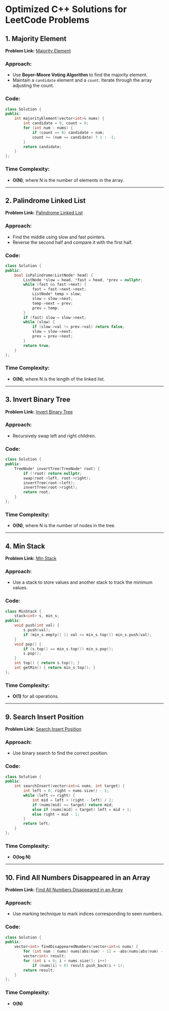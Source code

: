 # Optimized C++ Solutions for LeetCode Problems

## 1. Majority Element
**Problem Link:** [Majority Element](https://leetcode.com/problems/majority-element)

### Approach:
- Use **Boyer-Moore Voting Algorithm** to find the majority element.
- Maintain a `candidate` element and a `count`. Iterate through the array adjusting the count.

### Code:
```cpp
class Solution {
public:
    int majorityElement(vector<int>& nums) {
        int candidate = 0, count = 0;
        for (int num : nums) {
            if (count == 0) candidate = num;
            count += (num == candidate) ? 1 : -1;
        }
        return candidate;
    }
};
```

### Time Complexity:
- **O(N)**, where N is the number of elements in the array.

---

## 2. Palindrome Linked List
**Problem Link:** [Palindrome Linked List](https://leetcode.com/problems/palindrome-linked-list)

### Approach:
- Find the middle using slow and fast pointers.
- Reverse the second half and compare it with the first half.

### Code:
```cpp
class Solution {
public:
    bool isPalindrome(ListNode* head) {
        ListNode *slow = head, *fast = head, *prev = nullptr;
        while (fast && fast->next) {
            fast = fast->next->next;
            ListNode* temp = slow;
            slow = slow->next;
            temp->next = prev;
            prev = temp;
        }
        if (fast) slow = slow->next;
        while (slow) {
            if (slow->val != prev->val) return false;
            slow = slow->next;
            prev = prev->next;
        }
        return true;
    }
};
```

### Time Complexity:
- **O(N)**, where N is the length of the linked list.

---

## 3. Invert Binary Tree
**Problem Link:** [Invert Binary Tree](https://leetcode.com/problems/invert-binary-tree)

### Approach:
- Recursively swap left and right children.

### Code:
```cpp
class Solution {
public:
    TreeNode* invertTree(TreeNode* root) {
        if (!root) return nullptr;
        swap(root->left, root->right);
        invertTree(root->left);
        invertTree(root->right);
        return root;
    }
};
```

### Time Complexity:
- **O(N)**, where N is the number of nodes in the tree.

---

## 4. Min Stack
**Problem Link:** [Min Stack](https://leetcode.com/problems/min-stack)

### Approach:
- Use a stack to store values and another stack to track the minimum values.

### Code:
```cpp
class MinStack {
    stack<int> s, min_s;
public:
    void push(int val) {
        s.push(val);
        if (min_s.empty() || val <= min_s.top()) min_s.push(val);
    }
    void pop() {
        if (s.top() == min_s.top()) min_s.pop();
        s.pop();
    }
    int top() { return s.top(); }
    int getMin() { return min_s.top(); }
};
```

### Time Complexity:
- **O(1)** for all operations.

---

## 9. Search Insert Position
**Problem Link:** [Search Insert Position](https://leetcode.com/problems/search-insert-position)

### Approach:
- Use binary search to find the correct position.

### Code:
```cpp
class Solution {
public:
    int searchInsert(vector<int>& nums, int target) {
        int left = 0, right = nums.size() - 1;
        while (left <= right) {
            int mid = left + (right - left) / 2;
            if (nums[mid] == target) return mid;
            else if (nums[mid] < target) left = mid + 1;
            else right = mid - 1;
        }
        return left;
    }
};
```

### Time Complexity:
- **O(log N)**

---

## 10. Find All Numbers Disappeared in an Array
**Problem Link:** [Find All Numbers Disappeared in an Array](https://leetcode.com/problems/find-all-numbers-disappeared-in-an-array)

### Approach:
- Use marking technique to mark indices corresponding to seen numbers.

### Code:
```cpp
class Solution {
public:
    vector<int> findDisappearedNumbers(vector<int>& nums) {
        for (int num : nums) nums[abs(num) - 1] = -abs(nums[abs(num) - 1]);
        vector<int> result;
        for (int i = 0; i < nums.size(); i++)
            if (nums[i] > 0) result.push_back(i + 1);
        return result;
    }
};
```

### Time Complexity:
- **O(N)**
